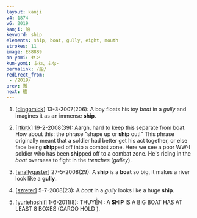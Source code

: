 ```yaml
---
layout: kanji
v4: 1874
v6: 2019
kanji: 船
keyword: ship
elements: ship, boat, gully, eight, mouth
strokes: 11
image: E888B9
on-yomi: セン
kun-yomi: ふね、ふな-
permalink: /船/
redirect_from:
 - /2019/
prev: 搬
next: 艦
---
```


1) [<a href="http://kanji.koohii.com/profile/dingomick">dingomick</a>] 13-3-2007(206): A boy floats his toy <em>boat</em> in a <em>gully</em> and imagines it as an immense <strong>ship</strong>.

2) [<a href="http://kanji.koohii.com/profile/rtkrtk">rtkrtk</a>] 19-2-2008(39): Aargh, hard to keep this separate from boat. How about this: the phrase &quot;shape up or<strong> ship</strong> out!&quot; This phrase originally meant that a soldier had better get his act together, or else face being<strong> ship</strong>ped off into a combat zone. Here we see a poor WW-I soldier who has been<strong> ship</strong>ped off to a combat zone. He&#039;s riding in the <em>boat</em> overseas to fight in the <em>trenches</em> (<em>gulley</em>).

3) [<a href="http://kanji.koohii.com/profile/snallygaster">snallygaster</a>] 27-5-2008(29): A<strong> ship</strong> is a <strong>boat</strong> so big, it makes a river look like a <strong>gully</strong>.

4) [<a href="http://kanji.koohii.com/profile/szreter">szreter</a>] 5-7-2008(23): A <em>boat</em> in a <em>gully</em> looks like a huge<strong> ship</strong>.

5) [<a href="http://kanji.koohii.com/profile/yuriehoshii">yuriehoshii</a>] 1-6-2011(8): THUYỀN : A<strong> SHIP</strong> IS A BIG BOAT HAS AT LEAST 8 BOXES (CARGO HOLD ).


